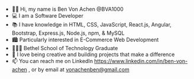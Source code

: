 - 👋🏻 Hi, my name is Ben Von Achen @BVA1000
- 💻 I am a Software Developer
- 📚 I have knowledge in HTML, CSS, JavaScript, React.js, Angular, Bootstrap, Express.js, Node.js, npm, & MySQL
- 🏙 Particularly interested in E-Commerce Web Development
- 👨🏻‍🎓 Bethel School of Technology Graduate
- 🎨 I love being creative and building projects that make a difference 
- 📫 You can reach me on LinkedIn https://www.linkedin.com/in/ben-von-achen , or by email at vonachenben@gmail.com

<!---
BVA1000/BVA1000 is a ✨ special ✨ repository because its `README.md` (this file) appears on your GitHub profile.
You can click the Preview link to take a look at your changes.
--->
